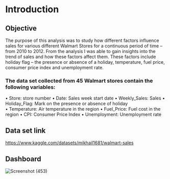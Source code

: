 # Introduction
## Objective
The purpose of this analysis was to study how different factors influence sales for various different Walmart Stores for a continuous period of time – from 2010 to 2012. From the analysis I was able to gain insights into the trend of sales and how these factors affect them. These factors include holiday flag – the presence or absence of a holiday, temperature, fuel price, consumer price index and unemployment rate. 
### The data set collected from 45 Walmart stores contain the following variables:
•	Store: store number
•	Date: Sales week start date
•	Weekly_Sales: Sales
•	Holiday_Flag: Mark on the presence or absence of holiday  
•	Temperature: Air temperature in the region
•	Fuel_Price: Fuel cost in the region
•	CPI: Consumer Price Index
•	Unemployment: Unemployment rate
## Data set link
https://www.kaggle.com/datasets/mikhail1681/walmart-sales
## Dashboard
![Screenshot (453)](https://github.com/user-attachments/assets/c83a196c-ca9e-4598-83f4-f7bac9c21891)


